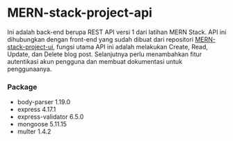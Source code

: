 # MERN-stack-project-api

Ini adalah back-end berupa REST API versi 1 dari latihan MERN Stack. API ini dihubungkan dengan front-end yang sudah dibuat dari repositori [MERN-stack-project-ui](https://github.com/vysf/MERN-stack-project-ui), fungsi utama API ini adalah melakukan Create, Read, Update, dan Delete blog post. Selanjutnya perlu menambahkan fitur autentikasi akun pengguna dan membuat dokumentasi untuk penggunaanya.

### Package
- body-parser 1.19.0
- express 4.17.1
- express-validator 6.5.0
- mongoose 5.11.15
- multer 1.4.2
